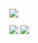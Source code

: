 ![](http://github-profile-summary-cards.vercel.app/api/cards/profile-details?username=coekjan&theme=default)

![](http://github-profile-summary-cards.vercel.app/api/cards/most-commit-language?username=coekjan&theme=default) ![](http://github-profile-summary-cards.vercel.app/api/cards/productive-time?username=coekjan&theme=default&utcOffset=8)
